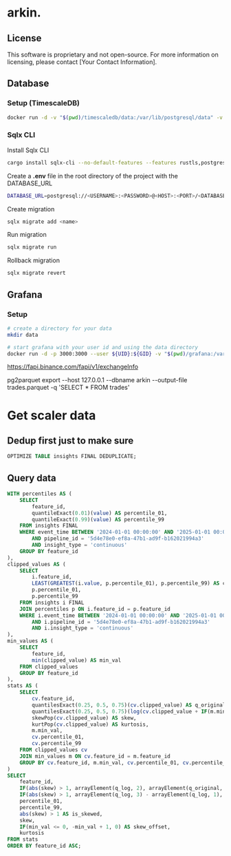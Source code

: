 # arkin.

## License

This software is proprietary and not open-source. For more information on licensing, please contact [Your Contact Information].

## Database
### Setup (TimescaleDB)
```bash
docker run -d -v "$(pwd)/timescaledb/data:/var/lib/postgresql/data" -v "$(pwd)/timescaledb/logs:/var/logs" -e POSTGRES_DB=arkin_test -e POSTGRES_USER=arkin_admin -e POSTGRES_PASSWORD=<PASSWORD> -p 5432:5432 --user ${UID}:${GID} --name timescaledb-server timescale/timescaledb:latest-pg16
```

### Sqlx CLI
Install Sqlx CLI
```bash
cargo install sqlx-cli --no-default-features --features rustls,postgres
```

Create a **.env** file in the root directory of the project with the DATABASE_URL
```bash
DATABASE_URL=postgresql://<USERNAME>:<PASSWORD>@<HOST>:<PORT>/<DATABASE>
```

Create migration
```bash
sqlx migrate add <name>
```

Run migration
```bash
sqlx migrate run
```

Rollback migration
```bash
sqlx migrate revert
```

## Grafana
### Setup
```bash
# create a directory for your data
mkdir data

# start grafana with your user id and using the data directory
docker run -d -p 3000:3000 --user ${UID}:${GID} -v "$(pwd)/grafana:/var/lib/grafana" --name=grafana grafana/grafana-oss
```

https://fapi.binance.com/fapi/v1/exchangeInfo


pg2parquet export --host 127.0.0.1 --dbname arkin --output-file trades.parquet -q 'SELECT * FROM trades'




# Get scaler data
## Dedup first just to make sure
```sql
OPTIMIZE TABLE insights FINAL DEDUPLICATE;
```


## Query data
```sql
WITH percentiles AS (
    SELECT
        feature_id,
        quantileExact(0.01)(value) AS percentile_01,
        quantileExact(0.99)(value) AS percentile_99
    FROM insights FINAL
    WHERE event_time BETWEEN '2024-01-01 00:00:00' AND '2025-01-01 00:00:00'
        AND pipeline_id = '5d4e78e0-ef8a-47b1-ad9f-b162021994a3'
        AND insight_type = 'continuous'
    GROUP BY feature_id
),
clipped_values AS (
    SELECT
        i.feature_id,
        LEAST(GREATEST(i.value, p.percentile_01), p.percentile_99) AS clipped_value,
        p.percentile_01,
        p.percentile_99
    FROM insights i FINAL
    JOIN percentiles p ON i.feature_id = p.feature_id
    WHERE i.event_time BETWEEN '2024-01-01 00:00:00' AND '2025-01-01 00:00:00'
        AND i.pipeline_id = '5d4e78e0-ef8a-47b1-ad9f-b162021994a3'
        AND i.insight_type = 'continuous'
),
min_values AS (
    SELECT
        feature_id,
        min(clipped_value) AS min_val
    FROM clipped_values
    GROUP BY feature_id
),
stats AS (
    SELECT
        cv.feature_id,
        quantilesExact(0.25, 0.5, 0.75)(cv.clipped_value) AS q_original,
        quantilesExact(0.25, 0.5, 0.75)(log(cv.clipped_value + IF(m.min_val <= 0, -m.min_val + 1, 0))) AS q_log,
        skewPop(cv.clipped_value) AS skew,
        kurtPop(cv.clipped_value) AS kurtosis,
        m.min_val,
        cv.percentile_01,
        cv.percentile_99
    FROM clipped_values cv
    JOIN min_values m ON cv.feature_id = m.feature_id
    GROUP BY cv.feature_id, m.min_val, cv.percentile_01, cv.percentile_99
)
SELECT
    feature_id,
    IF(abs(skew) > 1, arrayElement(q_log, 2), arrayElement(q_original, 2)) AS median,
    IF(abs(skew) > 1, arrayElement(q_log, 3) - arrayElement(q_log, 1), arrayElement(q_original, 3) - arrayElement(q_original, 1)) AS iqr,
    percentile_01,
    percentile_99,
    abs(skew) > 1 AS is_skewed,
    skew,
    IF(min_val <= 0, -min_val + 1, 0) AS skew_offset,
    kurtosis
FROM stats
ORDER BY feature_id ASC;
```